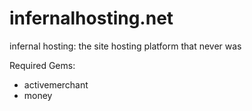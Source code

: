 infernalhosting.net
===================

infernal hosting: the site hosting platform that never was

Required Gems:
 - activemerchant
 - money